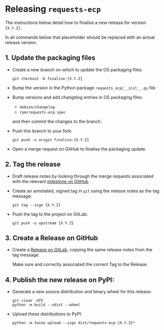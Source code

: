 # Releasing `requests-ecp`

The instructions below detail how to finalise a new release
for version `{X.Y.Z}`.

In all commands below that placeholder should be replaced
with an actual release version.

## 1. Update the packaging files

-   Create a new branch on which to update the OS packaging files:

    ```shell
    git checkout -b finalise-{X.Y.Z}
    ```

-   Bump the version in the Python package `requests_ecp/__init__.py` file

-   Bump versions and add changelog entries in OS packaging files:

    - `debian/changelog`
    - `rpm/requests-ecp.spec`

    and then commit the changes to the branch.

-   Push this branch to your fork:

    ```shell
    git push -u origin finalise-{X.Y.Z}
    ```

-   Open a merge request on GitHub to finalise the packaging update.

## 2. Tag the release

-   Draft release notes by looking through the merge requests associated
    with the relevant
    [milestone on GitHub](https://github.com/duncanmmacleod/requests-ecp/milestones).

-   Create an annotated, signed tag in `git` using the release notes
    as the tag message:

    ```shell
    git tag --sign {X.Y.Z}
    ```

-   Push the tag to the project on GitLab:

    ```shell
    git push -u upstream {X.Y.Z}
    ```

## 3. Create a Release on GitHub

-   Create a
    [Release on GitLab](https://github.com/duncanmmacleod/requests-ecp/releases/new),
    copying the same release notes from the tag message.

    Make sure and correctly associated the correct Tag to the Release.

## 4. Publish the new release on PyPI:

-   Generate a new source distribution and binary wheel for this release:

    ```shell
    git clean -dfX
    python -m build --sdist --wheel
    ```

-   Upload these distributions to PyPI:

    ```shell
    python -m twine upload --sign dist/requests-ecp-{X.Y.Z}*
    ```
